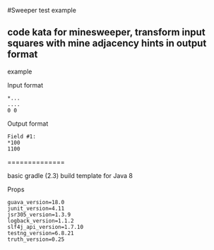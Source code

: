 #Sweeper test example

## code kata for minesweeper, transform input squares with mine adjacency hints in output format

example

Input format
~~~~
*...
....
0 0
~~~~

Output format
~~~~
Field #1:
*100
1100
~~~~

==============

basic gradle (2.3) build template for Java 8

Props
~~~
guava_version=18.0
junit_version=4.11
jsr305_version=1.3.9
logback_version=1.1.2
slf4j_api_version=1.7.10
testng_version=6.8.21
truth_version=0.25
~~~
